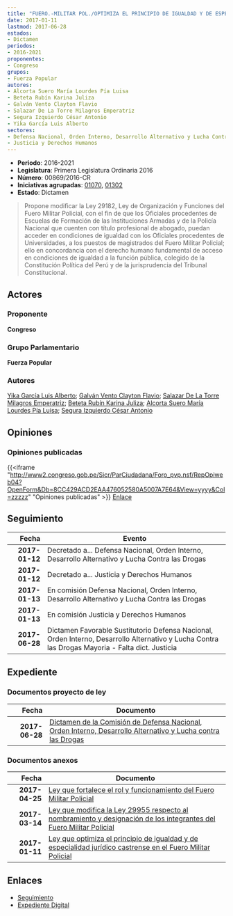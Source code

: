 ```yaml
---
title: "FUERO.-MILITAR POL./OPTIMIZA EL PRINCIPIO DE IGUALDAD Y DE ESPECIALIDAD JURÍDICO CASTRENSE EN EL FUERO MILITAR POLICIAL..."
date: 2017-01-11
lastmod: 2017-06-28
estados:
- Dictamen
periodos:
- 2016-2021
proponentes:
- Congreso
grupos:
- Fuerza Popular
autores:
- Alcorta Suero María Lourdes Pía Luisa
- Beteta Rubín Karina Juliza
- Galván Vento Clayton Flavio
- Salazar De La Torre Milagros Emperatriz
- Segura Izquierdo César Antonio
- Yika García Luis Alberto
sectores:
- Defensa Nacional, Orden Interno, Desarrollo Alternativo y Lucha Contra las Drogas
- Justicia y Derechos Humanos
---
```

- **Periodo**: 2016-2021
- **Legislatura**: Primera Legislatura Ordinaria 2016
- **Número**: 00869/2016-CR
- **Iniciativas agrupadas**: [01070](../../01000/01070), [01302](../../01300/01302)
- **Estado**: Dictamen

> Propone modificar la Ley 29182, Ley de Organización y Funciones del Fuero Militar Policial, con el fin de que los Oficiales procedentes de Escuelas de Formación de las Instituciones Armadas y de la Policía Nacional que cuenten con título profesional de abogado, puedan acceder en condiciones de igualdad con los Oficiales procedentes de Universidades, a los puestos de magistrados del Fuero Militar Policial; ello en concordancia con el derecho humano fundamental de acceso en condiciones de igualdad a la función pública, colegido de la Constitución Política del Perú y de la jurisprudencia del Tribunal Constitucional.


## Actores

### Proponente

**Congreso**

### Grupo Parlamentario

**Fuerza Popular**

### Autores

[Yika García Luis Alberto](mailto:mailto:lyika@congreso.gob.pe); [Galván Vento Clayton Flavio](mailto:mailto:cgalvan@congreso.gob.pe); [Salazar De La Torre Milagros Emperatriz](mailto:mailto:msalazard@congreso.gob.pe); [Beteta Rubín Karina Juliza](mailto:mailto:kbeteta@congreso.gob.pe); [Alcorta Suero María Lourdes Pía Luisa](mailto:mailto:lalcorta@congreso.gob.pe); [Segura Izquierdo César Antonio](mailto:mailto:csegura@congreso.gob.pe)

## Opiniones

### Opiniones publicadas

{{<iframe "http://www2.congreso.gob.pe/Sicr/ParCiudadana/Foro_pvp.nsf/RepOpiweb04?OpenForm&Db=8CC429ACD2EAA476052580A5007A7E64&View=yyyy&Col=zzzzz" "Opiniones publicadas" >}}
[Enlace](http://www2.congreso.gob.pe/Sicr/ParCiudadana/Foro_pvp.nsf/RepOpiweb04?OpenForm&Db=8CC429ACD2EAA476052580A5007A7E64&View=yyyy&Col=zzzzz)


## Seguimiento

| Fecha | Evento |
|------:|--------|
| **2017-01-12** | Decretado a... Defensa Nacional, Orden Interno, Desarrollo Alternativo y Lucha Contra las Drogas |
| **2017-01-12** | Decretado a... Justicia y Derechos Humanos |
| **2017-01-13** | En comisión Defensa Nacional, Orden Interno, Desarrollo Alternativo y Lucha Contra las Drogas |
| **2017-01-13** | En comisión Justicia y Derechos Humanos |
| **2017-06-28** | Dictamen Favorable Sustitutorio Defensa Nacional, Orden Interno, Desarrollo Alternativo y Lucha Contra las Drogas Mayoria - Falta dict. Justicia |

## Expediente

### Documentos proyecto de ley

| Fecha | Documento |
|------:|-----------|
| **2017-06-28** | [Dictamen de la Comisión de Defensa Nacional, Orden Interno, Desarrollo Alternativo y Lucha contra las Drogas](http://www.leyes.congreso.gob.pe/Documentos/2016_2021/Dictamenes/Proyectos_de_Ley/00869DC07MAY20170628.pdf) |

### Documentos anexos

| Fecha | Documento |
|------:|-----------|
| **2017-04-25** | [Ley que fortalece el rol y funcionamiento del Fuero Militar Policial](http://www.leyes.congreso.gob.pe/Documentos/2016_2021/Proyectos_de_Ley_y_de_Resoluciones_Legislativas/PL0130220170425..pdf) |
| **2017-03-14** | [Ley que modifica la Ley 29955 respecto al nombramiento y designación de los integrantes del Fuero Militar Policial](http://www.leyes.congreso.gob.pe/Documentos/2016_2021/Proyectos_de_Ley_y_de_Resoluciones_Legislativas/PL0107020170314..pdf) |
| **2017-01-11** | [Ley que optimiza el principio de igualdad y de especialidad jurídico castrense en el Fuero Militar Policial](http://www.leyes.congreso.gob.pe/Documentos/2016_2021/Proyectos_de_Ley_y_de_Resoluciones_Legislativas/PL0086920170111.pdf) |

## Enlaces

- [Seguimiento](http://www2.congreso.gob.pe/Sicr/TraDocEstProc/CLProLey2016.nsf/f7fff46988ca05b1052578e100829cc7/0b6134e4d42497f9052580a50078f1b0?OpenDocument)
- [Expediente Digital](http://www2.congreso.gob.pe/Sicr/TraDocEstProc/Expvirt_2011.nsf/visbusqptramdoc1621/00869?opendocument)

